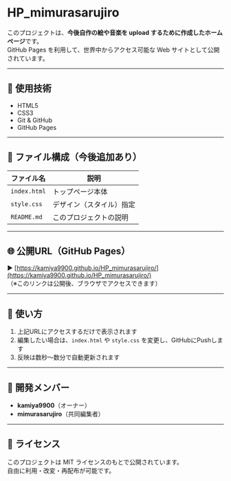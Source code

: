 # HP_mimurasarujiro

このプロジェクトは、**今後自作の絵や音楽を upload するために作成したホームページ**です。  
GitHub Pages を利用して、世界中からアクセス可能な Web サイトとして公開されています。

---

## 🔧 使用技術

- HTML5  
- CSS3  
- Git & GitHub  
- GitHub Pages

---

## 📁 ファイル構成（今後追加あり）

| ファイル名       | 説明                     |
|------------------|--------------------------|
| `index.html`     | トップページ本体         |
| `style.css`      | デザイン（スタイル）指定 |
| `README.md`      | このプロジェクトの説明   |

---

## 🌐 公開URL（GitHub Pages）

▶ [https://kamiya9900.github.io/HP_mimurasarujiro/](https://kamiya9900.github.io/HP_mimurasarujiro/)  
（※このリンクは公開後、ブラウザでアクセスできます）

---

## 🚀 使い方

1. 上記URLにアクセスするだけで表示されます  
2. 編集したい場合は、`index.html` や `style.css` を変更し、GitHubにPushします  
3. 反映は数秒〜数分で自動更新されます

---

## 👥 開発メンバー

- **kamiya9900**（オーナー）  
- **mimurasarujiro**（共同編集者）

---

## 📜 ライセンス

このプロジェクトは MIT ライセンスのもとで公開されています。  
自由に利用・改変・再配布が可能です。
